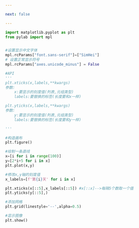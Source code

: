 ```yaml
---

next: false

---
```




<BlogInfo id="538" title="17.添加之自定义的x,y刻度" author="白日梦想猿" pv=0 read_times=0 pre_cost_time="0分30秒" category="matplotlib学习" tag_list="['matplotlib学习']" create_time="2021.08.19 13:36:29" update_time="2021.08.19 14:57:02" />

```python
import matplotlib.pyplot as plt
from pylab import mpl


#设置显示中文字体
mpl.rcParams["font.sans-serif"]=["SimHei"]
# 设置正常显示符号
mpl.rcParams["axes.unicode_minus"] = False

#API
'''
plt.xticks(x,labels,**kwargs)
参数:
    x:要显示的刻度值(列表,元组类型)
    labels:要替换的标签(长度要和x一样)

plt.yticks(x,labels,**kwargs)
参数:
    y:要显示的刻度值(列表,元组类型)
    labels:要替换的标签(长度要和y一样)   

'''

#构造画布
plt.figure()

#绘制一条直线
x=[i for i in range(100)]
y=[2*i+5 for i in x]
plt.plot(x,y)

#修改x,y轴的刻度值
x_labels=[f'第{i}天' for i in x]

plt.xticks(x[::5],x_labels[::5]) #x[::x]-->每隔5个数取一个值
plt.yticks(y[::5],)

#添加网格
plt.grid(linestyle='--',alpha=0.5)

#显示图像
plt.show()


```



<ActionBox />
